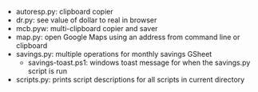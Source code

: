 - autoresp.py: clipboard copier
- dr.py: see value of dollar to real in browser
- mcb.pyw: multi-clipboard copier and saver
- map.py: open Google Maps using an address from command line or clipboard
- savings.py: multiple operations for monthly savings GSheet
  - savings-toast.ps1: windows toast message for when the savings.py script is run
- scripts.py: prints script descriptions for all scripts in current directory 
